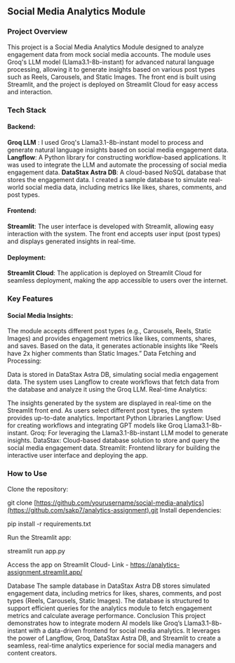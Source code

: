 ## Social Media Analytics Module
### Project Overview
This project is a Social Media Analytics Module designed to analyze engagement data from mock social media accounts. The module uses Groq's LLM model (Llama3.1-8b-instant) for advanced natural language processing, allowing it to generate insights based on various post types such as Reels, Carousels, and Static Images. The front end is built using Streamlit, and the project is deployed on Streamlit Cloud for easy access and interaction.

### Tech Stack
#### Backend:

**Groq LLM** : I used Groq's Llama3.1-8b-instant model to process and generate natural language insights based on social media engagement data.
**Langflow**: A Python library for constructing workflow-based applications. It was used to integrate the LLM and automate the processing of social media engagement data.
**DataStax Astra DB**: A cloud-based NoSQL database that stores the engagement data. I created a sample database to simulate real-world social media data, including metrics like likes, shares, comments, and post types.

#### Frontend:

**Streamlit**: The user interface is developed with Streamlit, allowing easy interaction with the system. The front end accepts user input (post types) and displays generated insights in real-time.

#### Deployment:

**Streamlit Cloud**: The application is deployed on Streamlit Cloud for seamless deployment, making the app accessible to users over the internet.
### Key Features
#### Social Media Insights:

The module accepts different post types (e.g., Carousels, Reels, Static Images) and provides engagement metrics like likes, comments, shares, and saves.
Based on the data, it generates actionable insights like “Reels have 2x higher comments than Static Images.”
Data Fetching and Processing:

Data is stored in DataStax Astra DB, simulating social media engagement data.
The system uses Langflow to create workflows that fetch data from the database and analyze it using the Groq LLM.
Real-time Analytics:

The insights generated by the system are displayed in real-time on the Streamlit front end. As users select different post types, the system provides up-to-date analytics.
Important Python Libraries
Langflow: Used for creating workflows and integrating GPT models like Groq Llama3.1-8b-instant.
Groq: For leveraging the Llama3.1-8b-instant LLM model to generate insights.
DataStax: Cloud-based database solution to store and query the social media engagement data.
Streamlit: Frontend library for building the interactive user interface and deploying the app.
### How to Use
Clone the repository:


git clone [https://github.com/yourusername/social-media-analytics](https://github.com/sakp7/analytics-assignment).git
Install dependencies:


pip install -r requirements.txt

Run the Streamlit app:

streamlit run app.py

Access the app on Streamlit Cloud- Link - https://analytics-assignment.streamlit.app/

Database
The sample database in DataStax Astra DB stores simulated engagement data, including metrics for likes, shares, comments, and post types (Reels, Carousels, Static Images).
The database is structured to support efficient queries for the analytics module to fetch engagement metrics and calculate average performance.
Conclusion
This project demonstrates how to integrate modern AI models like Groq’s Llama3.1-8b-instant with a data-driven frontend for social media analytics. It leverages the power of Langflow, Groq, DataStax Astra DB, and Streamlit to create a seamless, real-time analytics experience for social media managers and content creators.
